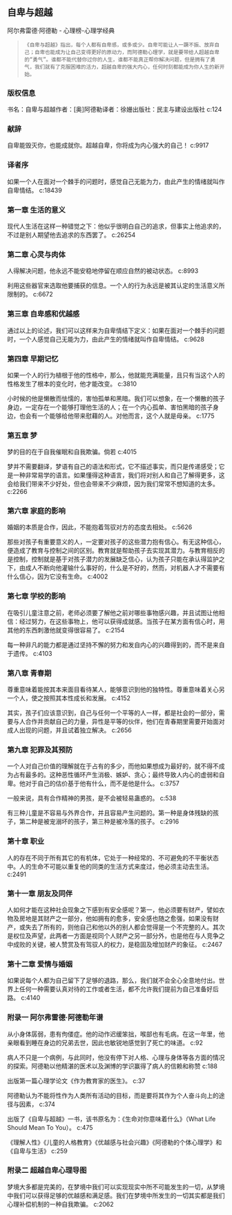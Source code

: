 ## 自卑与超越

阿尔弗雷德·阿德勒  -  心理榜-心理学经典

>     《自卑与超越》指出，每个人都有自卑感，或多或少。自卑可能让人一蹶不振、放弃自己；自卑也能成为让自己变得更好的原动力，而阿德勒心理学，就是要带给人超越自卑的“勇气”。谁都不能代替你过你的人生，谁都不能真正帮你解决问题，但是拥有了勇气，我们就有了克服困难的活力，超越自卑的强大内心，任何时刻都能成为你人生的新开始。


### 版权信息

书名：自卑与超越作者：[奥]阿德勒译者：徐姗出版社：民主与建设出版社 c:124

### 献辞

自卑能毁灭你，也能成就你。超越自卑，你将成为内心强大的自己！ c:9917

### 译者序

如果一个人在面对一个棘手的问题时，感觉自己无能为力，由此产生的情绪就叫作自卑情结。 c:18439

### 第一章 生活的意义

现代人生活在这样一种错觉之下：他似乎很明白自己的追求，但事实上他追求的，不过是别人期望他去追求的东西罢了。 c:26254

### 第二章 心灵与肉体

人得解决问题，他永远不能安稳地停留在顺应自然的被动状态。 c:8993

利用这些器官来选取他要捕获的信息。一个人的行为永远是被其认定的生活意义所限制的。 c:6672

### 第三章 自卑感和优越感

通过以上的论述，我们可以这样来为自卑情结下定义：如果在面对一个棘手的问题时，一个人感觉自己无能为力，由此产生的情绪就叫作自卑情结。 c:9628

### 第四章 早期记忆

如果一个人的行为植根于他的性格中，那么，他就能充满能量，且只有当这个人的性格发生了根本的变化时，他才能改变。 c:3810

小时候的他是懒散而怯懦的，害怕孤单和黑暗。我们可以想象，在一个懒散的孩子身边，一定存在一个能够打理他生活的人；在一个内心孤单、害怕黑暗的孩子身边，也会有一个能够给他带来慰藉的人。对他而言，这个人就是母亲。 c:1775

### 第五章 梦

梦的目的在于自我催眠和自我欺骗。倘若 c:4015

梦并不需要翻译，梦语有自己的语法和形式，它不描述事实，而只是传递感受；它是一种非常易学的语言。如果懂得这种语言，我们将对别人和自己了解得更多，这会给我们带来不少好处，但也会带来不少麻烦，因为我们常常不想知道的太多。 c:2266

### 第六章 家庭的影响

婚姻的本质是合作，因此，不能抱着驾驭对方的态度去相处。 c:5626

那些对孩子有重要意义的人，一定要对孩子的这些潜力抱有信心。有无这种信心，便造成了教育与控制之间的区别。教育就是帮助孩子去实现其潜力。与教育相反的是控制，控制就是基于对孩子潜力的发展缺乏信心，认为孩子只能在承认得监护之下，由成人不断向他灌输什么事好的，什么是不好的，然而，对机器人才不需要有什么信心，因为它没有生命。 c:4002

### 第七章 学校的影响

在吸引儿童注意之前，老师必须要了解他之前对哪些事物感兴趣，并且试图让他相信：经过努力，在这些事物上，他可以获得成就感。当孩子在某方面有信心时，用其他的东西刺激他就变得很容易了。 c:2154

每一种非凡的能力都是通过坚持不懈的努力和发自内心的兴趣得到的，而不是来自于遗传。 c:4103

### 第八章 青春期

尊重意味着能按其本来面目看待某人，能够意识到他的独特性。尊重意味着关心另一个人，使之按照其本性成长和发展。 c:4152

其实，孩子们应该意识到，自己与任何一个平等的人一样，都是社会的一部分，需要与人合作并贡献自己的力量，异性是平等的伙伴，他们在青春期里需要开始面对成人出现的问题，并且试着独立解决。 c:2656

### 第九章 犯罪及其预防

一个人对自己价值的理解就在于占有的多少，而他如果想成为最好的，就不得不成为占有最多的。这种恶性循环产生消极、嫉妒、贪心；最终导致人内心的虚弱和自卑。他对于自己的估价基于他有什么，而不是他是什么。 c:3757

一般来说，具有合作精神的男孩，是不会被轻易蛊惑的。 c:538

有三种儿童是不容易与外界合作，并且容易产生问题的。第一种是身体残缺的孩子，第二种是被宠溺坏的孩子，第三种是被冷落的孩子。 c:2916

### 第十章 职业

人的存在不同于所有其它的有机体，它处于一种经常的、不可避免的不平衡状态中。人的生命不可能以重复他的同类的生活方式来度过，他必须主动去生活。 c:2491

### 第十一章 朋友及同伴

人如何才能在这种社会现象之下感到有安全感呢？第一，他必须要有财产，譬如衣物及房地是其财产之一部分，他如拥有的愈多，安全感也随之愈强，如果没有财产，或失去了所有的，则他自己和他以外的别人都会觉得是一个不完整的人。其次是权位及声望，此两者一方面是视同个人财产之另一部分外，也是他在与人竞争之中成败的关键，被人赞赏及有驾驭人的权力，是稳固及增加财产的象征。 c:2467

### 第十二章 爱情与婚姻

如果说每个人都为自己留下了足够的退路，那么，我们就不会全心全意地付出。世界上任何一种需要认真对待的工作或者生活，都不允许我们提前为自己准备好后路。 c:4140

### 附录一 阿尔弗雷德·阿德勒年谱

从小身体孱弱，患有佝偻症。他的动作迟缓笨拙，喉部也有毛病。在这一年里，他亲眼看到睡在身边的兄弟去世，因此也敏锐地感觉到了死亡的味道。 c:92

病人不只是一个病例，与此同时，他没有停下对人格、心理与身体等各方面的情况的探索。阿德勒以他精湛的医术以及渊博的学识赢得了病人的信赖和称赞 c:188

出版第一篇心理学论文《作为教育家的医生》。 c:37

阿德勒认为不能将性作为人类所有活动的目标，而是要将其作为个人奋斗向上的途径与因素， c:374

出版了《自卑与超越》一书，该书原名为：《生命对你意味着什么》（What Life Should Mean To You）。 c:475

《理解人性》《儿童的人格教育》《优越感与社会兴趣》《阿德勒的个体心理学》和《自卑与生活》 c:259

### 附录二 超越自卑心理导图

梦境大多都是完美的，在梦境中我们可以实现现实中所不可能发生的一切，从梦境中我们可以获得足够的优越感和满足感。我们在梦境中所发生的一切其实都是我们心理补偿机制的一种自我欺骗。 c:2062